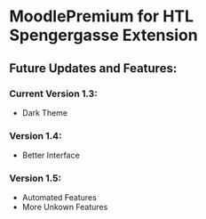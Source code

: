# MoodlePremium for HTL Spengergasse Extension 

## Future Updates and Features: 

### Current Version 1.3: 
  + Dark Theme

### Version 1.4: 
  + Better Interface

### Version 1.5: 
  + Automated Features
  + More Unkown Features
